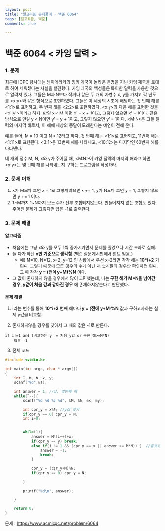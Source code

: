 ```yaml
---
layout: post
title: "알고리즘 문제풀이 - 백준 6064"
tags: [알고리즘, 백준]
comments: true

---
```


# **백준 6064 < 카잉 달력 >**

### 1. 문제
최근에 ICPC 탐사대는 남아메리카의 잉카 제국이 놀라운 문명을 지닌 카잉 제국을 토대로 하여 세워졌다는 사실을 발견했다. 카잉 제국의 백성들은 특이한 달력을 사용한 것으로 알려져 있다. 그들은 M과 N보다 작거나 같은 두 개의 자연수 x, y를 가지고 각 년도를 <x:y>와 같은 형식으로 표현하였다. 그들은 이 세상의 시초에 해당하는 첫 번째 해를 <1:1>로 표현하고, 두 번째 해를 <2:2>로 표현하였다. <x:y>의 다음 해를 표현한 것을 <x':y'>이라고 하자. 만일 x < M 이면 x' = x + 1이고, 그렇지 않으면 x' = 1이다. 같은 방식으로 만일 y < N이면 y' = y + 1이고, 그렇지 않으면 y' = 1이다. <M:N>은 그들 달력의 마지막 해로서, 이 해에 세상의 종말이 도래한다는 예언이 전해 온다.

예를 들어, M = 10 이고 N = 12라고 하자. 첫 번째 해는 <1:1>로 표현되고, 11번째 해는 <1:11>로 표현된다. <3:1>은 13번째 해를 나타내고, <10:12>는 마지막인 60번째 해를 나타낸다.

네 개의 정수 M, N, x와 y가 주어질 때, <M:N>이 카잉 달력의 마지막 해라고 하면 <x:y>는 몇 번째 해를 나타내는지 구하는 프로그램을 작성하라.

### 2. 문제 이해
1. x가 M보다 크면 x = 1로 그렇지않으면 x += 1, y가 N보다 크면 y = 1, 그렇지 않으면 y += 1 이다.
2. 1~M까지 1~N까지 모든 수가 전부 조합되지않는다. 만들어지지 않는 조합도 있다. 주어진 문제가 그렇다면 답은 -1로 출력한다.

### 3. 문제 해결

#### **알고리즘**
- 처음에는 그냥 x와 y를 모두 1씩 증가시키면서 문제를 풀었으나 시간 초과로 실패.  
- 둘 다가 아닌 **x만 기준으로 생각함** (백준 질문게시판에서 힌트 얻음.)  
  - 예) M=10, N=12, x=2, y=12 인 상황에서 우선 x=2라면 각각 해는 **10*i+2** 가 된다. 그렇기 때문에 모든 경우의 수가 아닌 저 숫자들의 경우만 확인하면 된다. 그 때 각각 **y = (전에 y+M)%N** 이다.
- 그 값이 존재하지 않을 경우에서 많이 고민했는데, 나는 **구한 해가 M*N을 넘어간 경우, y값이 처음 값과 같아진 경우** 에 존재하지않는다고 판단했다.


#### **문제 해결**
1. i라는 변수를 통해 **10*i+2** 번째 해마다 **y = (전에 y+M)%N** 값과 구하고자하는 실제 y값을 비교함.

2. 존재하지않을 경우를 찾아서 그 때의 값은 -1로 만든다.
```
if i!=1 and (비교하는 y != 처음 y값 or 구한 해>=M*N)
    답은 -1
```

3. 전체 코드

```c
#include <stdio.h>

int main(int argc, char * argv[])
{
    int T, M, N, x, y;
    scanf("%d",&T);

    int answer = 1; //답, 몇번째 해
    while(T--){
        scanf("%d %d %d %d", &M, &N, &x, &y);

        int cpr_y = x%N; //y값 찾기
        if(cpr_y == 0) cpr_y = N;
        int i=0;


        while(1){
            answer = M*(i++)+x;
            if(cpr_y == y) break;
            else if(i != 1 && (cpr_y == x || answer >= M*N)) {  //유효하지않은 경우
                answer = -1;
                break;
            }

            cpr_y = (cpr_y+M)%N;
            if(cpr_y == 0) cpr_y = N;

        }

        printf("%d\n", answer);

    }

    return 0;
}
```

문제 : https://www.acmicpc.net/problem/6064
